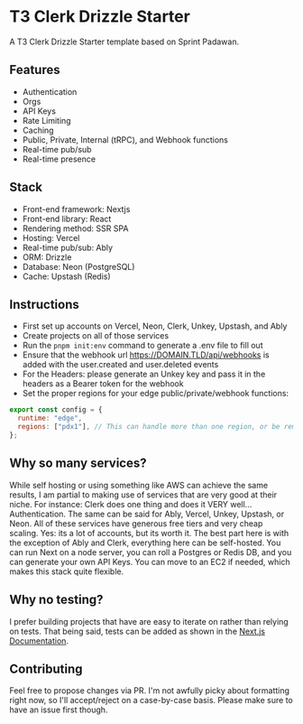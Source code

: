 # T3 Clerk Drizzle Starter

A T3 Clerk Drizzle Starter template based on Sprint Padawan.

## Features

- Authentication
- Orgs
- API Keys
- Rate Limiting
- Caching
- Public, Private, Internal (tRPC), and Webhook functions
- Real-time pub/sub
- Real-time presence

## Stack

- Front-end framework: Nextjs
- Front-end library: React
- Rendering method: SSR SPA
- Hosting: Vercel
- Real-time pub/sub: Ably
- ORM: Drizzle
- Database: Neon (PostgreSQL)
- Cache: Upstash (Redis)

## Instructions

- First set up accounts on Vercel, Neon, Clerk, Unkey, Upstash, and Ably
- Create projects on all of those services
- Run the `pnpm init:env` command to generate a .env file to fill out
- Ensure that the webhook url https://DOMAIN.TLD/api/webhooks is added with the user.created and user.deleted events
- For the Headers: please generate an Unkey key and pass it in the headers as a Bearer token for the webhook
- Set the proper regions for your edge public/private/webhook functions:

```Javascript
export const config = {
  runtime: "edge",
  regions: ["pdx1"], // This can handle more than one region, or be removed for usage on any region!
};
```

## Why so many services?

While self hosting or using something like AWS can achieve the same results, I am partial to making use of services that are very good at their niche. For instance: Clerk does one thing and does it VERY well... Authentication. The same can be said for Ably, Vercel, Unkey, Upstash, or Neon. All of these services have generous free tiers and very cheap scaling. Yes: its a lot of accounts, but its worth it. The best part here is with the exception of Ably and Clerk, everything here can be self-hosted. You can run Next on a node server, you can roll a Postgres or Redis DB, and you can generate your own API Keys. You can move to an EC2 if needed, which makes this stack quite flexible.

## Why no testing?

I prefer building projects that have are easy to iterate on rather than relying on tests. That being said, tests can be added as shown in the [Next.js Documentation](https://nextjs.org/docs/pages/building-your-application/optimizing/testing).

## Contributing

Feel free to propose changes via PR. I'm not awfully picky about formatting right now, so I'll accept/reject on a case-by-case basis. Please make sure to have an issue first though.
